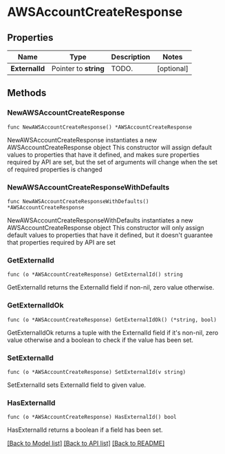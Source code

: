 # AWSAccountCreateResponse

## Properties

Name | Type | Description | Notes
------------ | ------------- | ------------- | -------------
**ExternalId** | Pointer to **string** | TODO. | [optional] 

## Methods

### NewAWSAccountCreateResponse

`func NewAWSAccountCreateResponse() *AWSAccountCreateResponse`

NewAWSAccountCreateResponse instantiates a new AWSAccountCreateResponse object
This constructor will assign default values to properties that have it defined,
and makes sure properties required by API are set, but the set of arguments
will change when the set of required properties is changed

### NewAWSAccountCreateResponseWithDefaults

`func NewAWSAccountCreateResponseWithDefaults() *AWSAccountCreateResponse`

NewAWSAccountCreateResponseWithDefaults instantiates a new AWSAccountCreateResponse object
This constructor will only assign default values to properties that have it defined,
but it doesn't guarantee that properties required by API are set

### GetExternalId

`func (o *AWSAccountCreateResponse) GetExternalId() string`

GetExternalId returns the ExternalId field if non-nil, zero value otherwise.

### GetExternalIdOk

`func (o *AWSAccountCreateResponse) GetExternalIdOk() (*string, bool)`

GetExternalIdOk returns a tuple with the ExternalId field if it's non-nil, zero value otherwise
and a boolean to check if the value has been set.

### SetExternalId

`func (o *AWSAccountCreateResponse) SetExternalId(v string)`

SetExternalId sets ExternalId field to given value.

### HasExternalId

`func (o *AWSAccountCreateResponse) HasExternalId() bool`

HasExternalId returns a boolean if a field has been set.


[[Back to Model list]](../README.md#documentation-for-models) [[Back to API list]](../README.md#documentation-for-api-endpoints) [[Back to README]](../README.md)


